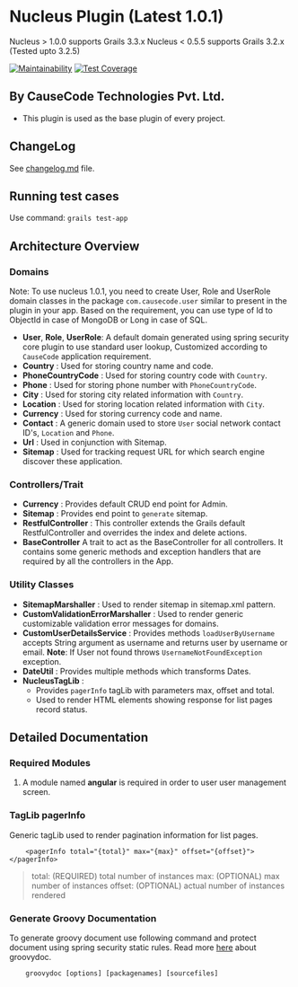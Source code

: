 # Nucleus Plugin (Latest 1.0.1)

Nucleus > 1.0.0 supports Grails 3.3.x
Nucleus < 0.5.5 supports Grails 3.2.x (Tested upto 3.2.5)

[![Maintainability](https://api.codeclimate.com/v1/badges/14b3b2d953e6e78c4439/maintainability)](https://codeclimate.com/repos/5abde0edb72b63029e000ee6/maintainability)
[![Test Coverage](https://api.codeclimate.com/v1/badges/14b3b2d953e6e78c4439/test_coverage)](https://codeclimate.com/repos/5abde0edb72b63029e000ee6/test_coverage)

## By CauseCode Technologies Pvt. Ltd.

* This plugin is used as the base plugin of every project.

## ChangeLog

See [changelog.md](https://github.com/causecode/nucleus/blob/master/changelog.md) file.

## Running test cases

Use command: `grails test-app`

## Architecture Overview

### Domains

Note: To use nucleus 1.0.1, you need to create User, Role and UserRole domain classes in the package `com.causecode.user` similar to present in the plugin in your app. Based on the requirement, you can use type of Id to ObjectId in case of MongoDB or Long in case of SQL.

- **User**, **Role**, **UserRole**:
A default domain generated using spring security core plugin to use standard user lookup, Customized according to
`CauseCode` application requirement.
- **Country** :
Used for storing country name and code.
- **PhoneCountryCode** :
Used for storing country code with `Country`.
- **Phone** :
Used for storing phone number with `PhoneCountryCode`.
- **City** :
Used for storing city related information with `Country`.
- **Location** :
Used for storing location related information with `City`.
- **Currency** :
Used for storing currency code and name.
- **Contact** :
A generic domain used to store `User` social network contact ID's, `Location` and `Phone`.
- **Url** :
Used in conjunction with Sitemap.
- **Sitemap** :
Used for tracking request URL for which search engine discover these application.

### Controllers/Trait

- **Currency** :
Provides default CRUD end point for Admin.
- **Sitemap** :
Provides end point to `generate` sitemap.
- **RestfulController** :
This controller extends the Grails default RestfulController and overrides the index and delete actions.
- **BaseController**
A trait to act as the BaseController for all controllers. It contains some generic methods and exception handlers
that are required by all the controllers in the App.

### Utility Classes

- **SitemapMarshaller** :
Used to render sitemap in sitemap.xml pattern.
- **CustomValidationErrorMarshaller** :
Used to render generic customizable validation error messages for domains.
- **CustomUserDetailsService** :
Provides methods `loadUserByUsername` accepts String argument as username and returns user by username or email.
**Note**: If User not found throws `UsernameNotFoundException` exception.
- **DateUtil** :
Provides multiple methods which transforms Dates.
- **NucleusTagLib** :
    - Provides `pagerInfo` tagLib with parameters max, offset and total.
    - Used to render HTML elements showing response for list pages record status.

## Detailed Documentation

### Required Modules

1. A module named **angular** is required in order to user user management screen.

### TagLib pagerInfo
Generic tagLib used to render pagination information for list pages.

```
    <pagerInfo total="{total}" max="{max}" offset="{offset}"></pagerInfo>
```
> total: (REQUIRED) total number of instances
> max: (OPTIONAL) max number of instances
> offset: (OPTIONAL) actual number of instances rendered

### Generate Groovy Documentation
To generate groovy document use following command and protect document using spring security static rules. Read more [here](http://www.gradle.org/docs/current/dsl/org.gradle.api.tasks.javadoc.Groovydoc.html) about groovydoc.
```
    groovydoc [options] [packagenames] [sourcefiles]
```
